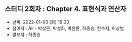 ## 스터디 2회차 : Chapter 4. 표현식과 연산자

- 날짜: 2022-01-03 (화) 19:30
- 참여자 : All - 박상은, 박설화, 박윤환, 하종승, 한수지, 허상범
- 발표자 : 하종승
